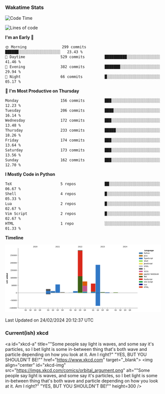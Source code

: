 ### Wakatime Stats
<!--START_SECTION:waka-->
![Code Time](http://img.shields.io/badge/Code%20Time-2%2C364%20hrs%203%20mins-blue)

![Lines of code](https://img.shields.io/badge/From%20Hello%20World%20I%27ve%20Written-721.7%20thousand%20lines%20of%20code-blue)

**I'm an Early 🐤** 

```text
🌞 Morning                299 commits         ██████░░░░░░░░░░░░░░░░░░░   23.43 % 
🌆 Daytime                529 commits         ██████████░░░░░░░░░░░░░░░   41.46 % 
🌃 Evening                382 commits         ███████░░░░░░░░░░░░░░░░░░   29.94 % 
🌙 Night                  66 commits          █░░░░░░░░░░░░░░░░░░░░░░░░   05.17 % 
```
📅 **I'm Most Productive on Thursday** 

```text
Monday                   156 commits         ███░░░░░░░░░░░░░░░░░░░░░░   12.23 % 
Tuesday                  206 commits         ████░░░░░░░░░░░░░░░░░░░░░   16.14 % 
Wednesday                172 commits         ███░░░░░░░░░░░░░░░░░░░░░░   13.48 % 
Thursday                 233 commits         █████░░░░░░░░░░░░░░░░░░░░   18.26 % 
Friday                   174 commits         ███░░░░░░░░░░░░░░░░░░░░░░   13.64 % 
Saturday                 173 commits         ███░░░░░░░░░░░░░░░░░░░░░░   13.56 % 
Sunday                   162 commits         ███░░░░░░░░░░░░░░░░░░░░░░   12.70 % 
```


**I Mostly Code in Python** 

```text
TeX                      5 repos             ██░░░░░░░░░░░░░░░░░░░░░░░   06.67 % 
Shell                    4 repos             █░░░░░░░░░░░░░░░░░░░░░░░░   05.33 % 
Lua                      2 repos             █░░░░░░░░░░░░░░░░░░░░░░░░   02.67 % 
Vim Script               2 repos             █░░░░░░░░░░░░░░░░░░░░░░░░   02.67 % 
HTML                     1 repo              ░░░░░░░░░░░░░░░░░░░░░░░░░   01.33 % 
```



**Timeline**

![Lines of Code chart](https://raw.githubusercontent.com/joshuajeschek/joshuajeschek/main/assets/bar_graph.png)


 Last Updated on 24/02/2024 20:12:37 UTC
<!--END_SECTION:waka-->

### Current(ish) xkcd
<a id="xkcd-a" title=""Some people say light is waves, and some say it's particles, so I bet light is some in-between thing that's both wave and particle depending on how you look at it. Am I right?" "YES, BUT YOU SHOULDN'T BE!"" href="https://www.xkcd.com" target="_blank">
        <img align="center" id="xkcd-img" src="https://imgs.xkcd.com/comics/orbital_argument.png" alt=""Some people say light is waves, and some say it's particles, so I bet light is some in-between thing that's both wave and particle depending on how you look at it. Am I right?" "YES, BUT YOU SHOULDN'T BE!"" height=300 />
</a>
